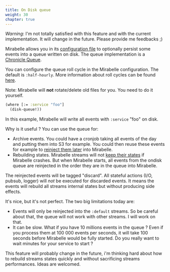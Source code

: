 ```yaml
---
title: On Disk queue
weight: 30
chapter: true
---
```


*Warning*: I'm not totally satisfied with this feature and with the current implementation. It will change in the future. Please provide me feedbacks ;)

Mirabelle allows you in its [configuration file](/howto/configuration/) to optionally persist some events into a queue written on disk. The queue implementation is a [Chronicle Queue](https://github.com/OpenHFT/Chronicle-Queue).

You can configure the queue roll cycle in the Mirabelle configuration. The default is `:half-hourly`. More information about roll cycles can be found [here](https://github.com/OpenHFT/Chronicle-Queue#the-maximum-number-of-messages-per-cycle).

Note: Mirabelle will **not** rotate/delete old files for you. You need to do it yourself.

```clojure
(where [:= :service "foo"]
  (disk-queue!))
```

In this example, Mirabelle will write all events with `:service` "foo" on disk.

Why is it useful ? You can use the queue for:

- Archive events. You could have a cronjob taking all events of the day and putting them into S3 for example. You could then reuse these events for example to [reinject them later](/production/#use-cases) into Mirabelle.
- Rebuilding states. Mirabelle streams will not [keep their states](/production/#fault-tolerance) if Mirabelle crashes. But when Mirabelle starts, all events from the ondisk queue are reinjected in the order they are in the queue into Mirabelle.

The reinjected events will be tagged "discard". All stateful actions (I/O, pubsub, logger) will *not* be executed for discarded events. It means the events will rebuild all streams internal states but without producing side effects.

It's nice, but it's not perfect. The two big limitations today are:

- Events will only be reinjected into the `:default` streams. So be careful about that, the queue will not work with other streams. I will work on that.
- It can be slow. What if you have 10 millions events in the queue ? Even if you process them at 100 000 events per seconds, it will take 100 seconds before Mirabelle would be fully started. Do you really want to wait minutes for your service to start ?

This feature will probably change in the future, i'm thinking hard about how to rebuild streams states quickly and without sacrificing streams performances. Ideas are welcomed.
